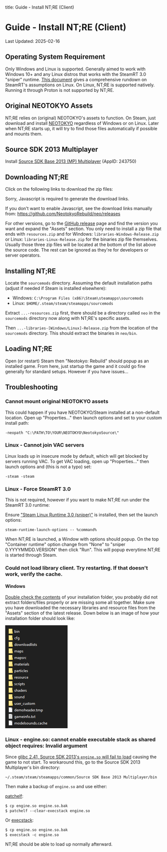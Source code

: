 title: Guide - Install NT;RE (Client)

# Guide - Install NT;RE (Client)
Last Updated: 2025-02-16

## Operating System Requirement

Only Windows and Linux is supported. Generally aimed to work with
Windows 10+ and any Linux distros that works with the SteamRT
3.0 "sniper" runtime. [This document](https://gitlab.steamos.cloud/steamrt/steam-runtime-tools/-/blob/main/docs/distro-assumptions.md)
gives a comprehensive rundown on SteamRT's assumptions on Linux.
On Linux, NT;RE is supported natively. Running it through Proton
is not supported by NT;RE.

## Original NEOTOKYO Assets

NT;RE relies on (original) NEOTOKYO's assets to function. On Steam, just
download and install [NEOTOKYO](steam://rungameid/244630) regardless of Windows
or on Linux. Later when NT;RE starts up, it will try to find those files
automatically if possible and mounts them.

## Source SDK 2013 Multiplayer

Install [Source SDK Base 2013 (MP) Multiplayer](steam://rungameid/243750) (AppID: 243750)

## Downloading NT;RE

Click on the following links to download the zip files:

<div id="downloading-ntre-div">
    <noscript>
        <p>Sorry, Javascript is required to generate the download links.</p>
        <p>
            If you don't want to enable Javascript, see the download links manually from:
            <a href="https://github.com/NeotokyoRebuild/neo/releases">https://github.com/NeotokyoRebuild/neo/releases</a>
        </p>
    </noscript>
    <script type="text/javascript" src="/releases.js"></script>
</div>

For other versions, go to the [GitHub release](https://github.com/NeotokyoRebuild/neo/releases/) page and find the
version you want and expand the "Assets" section. You only need to install a zip file that ends with
`resources.zip` and for Windows: `libraries-Windows-Release.zip` or Linux: `libraries-Linux-Release.zip` for
the binaries zip file themselves. Usually those three zip files will be located at the bottom of the list above
the source code. The rest can be ignored as they're for developers or server operators.

## Installing NT;RE

Locate the `sourcemods` directory. Assuming the default installation paths
(adjust if needed if Steam is installed elsewhere):

* Windows: `C:\Program Files (x86)\Steam\steamapps\sourcemods`
* Linux: `$HOME/.steam/steam/steamapps/sourcemods`

Extract `...-resources.zip` first, there should be a directory called `neo`
in the `sourcemods` directory now along with NT;RE's specific assets.

Then `...-libraries-[Windows/Linux]-Release.zip` from the location of the
`sourcemods` directory. This should extract the binaries in `neo/bin`.

## Loading NT;RE

Open (or restart) Steam then "Neotokyo: Rebuild" should popup as an installed
game. From here, just startup the game and it could go fine generally for
standard setups. However if you have issues... 

## Troubleshooting

### Cannot mount original NEOTOKYO assets

This could happen if you have NEOTOKYO/Steam installed at a non-default 
location. Open up "Properties..." then launch options and set to your 
custom install path:

```
-neopath "C:\PATH\TO\YOUR\NEOTOKYO\NeotokyoSource\"
```

### Linux - Cannot join VAC servers

Linux loads up in insecure mode by default, which will get blocked by
servers running VAC. To get VAC loading, open up "Properties..." then
launch options and (this is not a typo) set:

```
-steam -steam
```

### Linux - Force SteamRT 3.0

This is not required, however if you want to make NT;RE run under the
SteamRT 3.0 runtime:

Ensure ["Steam Linux Runtime 3.0 (sniper)"](steam://rungameid/1628350) is installed, then
set the launch options:

```
steam-runtime-launch-options -- %command%
```

When NT;RE is launched, a Window with options should popup. On the top
"Container runtime" option change from "None" to "sniper 0.YYYYMMDD.VERSION"
then click "Run". This will popup everytime NT;RE is started through Steam.

### Could not load library client. Try restarting. If that doesn't work, verify the cache.

#### Windows

[Double check the contents](#installing-ntre) of your installation folder, you probably did not extract folders/files properly or are missing some all together. Make sure you have downloaded the necessary libraries and resource files from the "Assets" section of the latest release. Down below is an image of how your installation folder should look like:

![Picture of the installation folder](folderstructure.png)

### Linux - engine.so: cannot enable executable stack as shared object requires: Invalid argument

Since [glibc 2.41, Source SDK 2013's `engine.so` will fail to load](https://github.com/ValveSoftware/portal2/issues/451)
causing the game to not start. To workaround this, go to the Source SDK 2013 Multiplayer's bin directory:

```
~/.steam/steam/steamapps/common/Source SDK Base 2013 Multiplayer/bin
```

Then make a backup of `engine.so` and use either:

[patchelf](https://github.com/NixOS/patchelf):

```
$ cp engine.so engine.so.bak
$ patchelf --clear-execstack engine.so
```

Or [execstack](https://linux.die.net/man/8/execstack):

```
$ cp engine.so engine.so.bak
$ execstack -c engine.so
```

NT;RE should be able to load up normally afterward.

